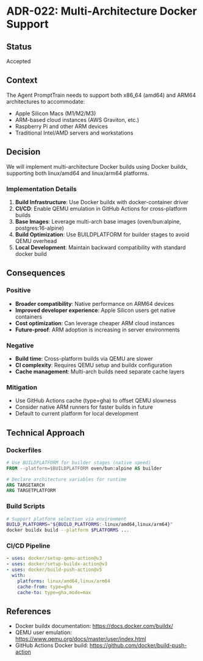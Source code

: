 # ADR-022: Multi-Architecture Docker Support

## Status

Accepted

## Context

The Agent PromptTrain needs to support both x86_64 (amd64) and ARM64 architectures to accommodate:

- Apple Silicon Macs (M1/M2/M3)
- ARM-based cloud instances (AWS Graviton, etc.)
- Raspberry Pi and other ARM devices
- Traditional Intel/AMD servers and workstations

## Decision

We will implement multi-architecture Docker builds using Docker buildx, supporting both linux/amd64 and linux/arm64 platforms.

### Implementation Details

1. **Build Infrastructure**: Use Docker buildx with docker-container driver
2. **CI/CD**: Enable QEMU emulation in GitHub Actions for cross-platform builds
3. **Base Images**: Leverage multi-arch base images (oven/bun:alpine, postgres:16-alpine)
4. **Build Optimization**: Use BUILDPLATFORM for builder stages to avoid QEMU overhead
5. **Local Development**: Maintain backward compatibility with standard docker build

## Consequences

### Positive

- **Broader compatibility**: Native performance on ARM64 devices
- **Improved developer experience**: Apple Silicon users get native containers
- **Cost optimization**: Can leverage cheaper ARM cloud instances
- **Future-proof**: ARM adoption is increasing in server environments

### Negative

- **Build time**: Cross-platform builds via QEMU are slower
- **CI complexity**: Requires QEMU setup and buildx configuration
- **Cache management**: Multi-arch builds need separate cache layers

### Mitigation

- Use GitHub Actions cache (type=gha) to offset QEMU slowness
- Consider native ARM runners for faster builds in future
- Default to current platform for local development

## Technical Approach

### Dockerfiles

```dockerfile
# Use BUILDPLATFORM for builder stages (native speed)
FROM --platform=$BUILDPLATFORM oven/bun:alpine AS builder

# Declare architecture variables for runtime
ARG TARGETARCH
ARG TARGETPLATFORM
```

### Build Scripts

```bash
# Support platform selection via environment
BUILD_PLATFORMS="${BUILD_PLATFORMS:-linux/amd64,linux/arm64}"
docker buildx build --platform $PLATFORMS ...
```

### CI/CD Pipeline

```yaml
- uses: docker/setup-qemu-action@v3
- uses: docker/setup-buildx-action@v3
- uses: docker/build-push-action@v5
  with:
    platforms: linux/amd64,linux/arm64
    cache-from: type=gha
    cache-to: type=gha,mode=max
```

## References

- Docker buildx documentation: https://docs.docker.com/buildx/
- QEMU user emulation: https://www.qemu.org/docs/master/user/index.html
- GitHub Actions Docker build: https://github.com/docker/build-push-action
